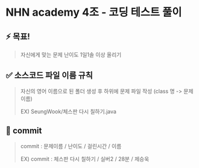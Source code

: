 # NHN academy 4조 - 코딩 테스트 풀이
## ⚡ 목표!
>  자신에게 맞는 문제 난이도 1일1솔 이상 올리기

## ✅ 소스코드 파일 이름 규칙
> 자신의 영어 이름으로 된 폴더 생성 후 하위에 문제 파일 작성 (class 명 -> 문제 이름)
>
>  EX) SeungWook/체스판 다시 칠하기.java

## 🌱 commit
>  commit : 문제이름 / 난이도 / 걸린시간 / 이름
>
> EX) commit : 체스판 다시 칠하기 / 실버2 / 28분 / 제승욱
